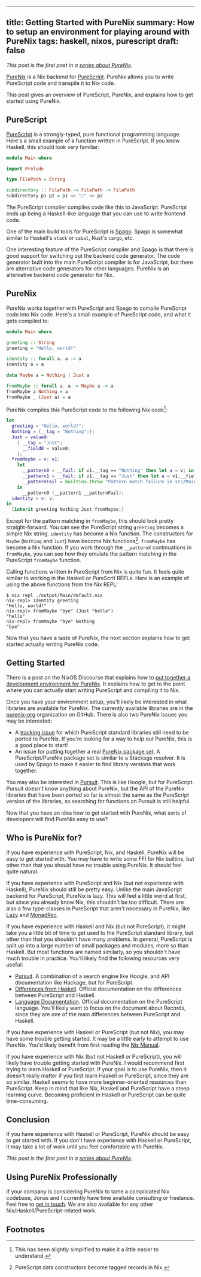 ------------------------------------------------------
title: Getting Started with PureNix
summary: How to setup an environment for playing around with PureNix
tags: haskell, nixos, purescript
draft: false
------------------------------------------------------

*This post is the first post in a
[series about PureNix](./2021-12-26-purenix).*

[PureNix](https://github.com/purenix-org/purenix) is a Nix backend for
[PureScript](https://www.purescript.org/).  PureNix allows you to write
PureScript code and transpile it to Nix code.

This post gives an overview of PureScript, PureNix, and explains how to get
started using PureNix.

## PureScript

[PureScript](https://en.wikipedia.org/wiki/PureScript) is a strongly-typed,
pure functional programming language. Here's a small example of a function
written in PureScript.  If you know Haskell, this should look very familiar:

```purescript
module Main where

import Prelude

type FilePath = String

subdirectory :: FilePath -> FilePath -> FilePath
subdirectory p1 p2 = p1 <> "/" <> p2
```

The PureScript compiler compiles code like this to JavaScript.  PureScript ends
up being a Haskell-like language that you can use to write frontend code.

One of the main build tools for PureScript is
[Spago](https://github.com/purescript/spago).  Spago is somewhat similar to
Haskell's `stack` or `cabal`, Rust's `cargo`, etc.

One interesting feature of the PureScript compiler and Spago is that there is
good support for switching out the backend code generator.  The code generator
built into the main PureScript compiler is for JavaScript, but there are
alternative code generators for other languages.  PureNix is an alternative
backend code generator for Nix.

## PureNix

PureNix works together with PureScript and Spago to compile PureScript code
into Nix code.  Here's a small example of PureScript code, and what it gets
compiled to:

```purescript
module Main where

greeting :: String
greeting = "Hello, world!"

identity :: forall a. a -> a
identity a = a

data Maybe a = Nothing | Just a

fromMaybe :: forall a. a -> Maybe a -> a
fromMaybe a Nothing = a
fromMaybe _ (Just a) = a
```

PureNix compiles this PureScript code to the following Nix code[^1]:

```nix
let
  greeting = "Hello, world!";
  Nothing = {__tag = "Nothing";};
  Just = value0:
    { __tag = "Just";
      __field0 = value0;
    };
  fromMaybe = v: v1:
    let
      __pattern0 = __fail: if v1.__tag == "Nothing" then let a = v; in a else __fail;
      __pattern1 = __fail: if v1.__tag == "Just" then let a = v1.__field0; in a else __fail;
      __patternFail = builtins.throw "Pattern match failure in src/Main.purs at 11:1 - 11:41";
    in
      __pattern0 (__pattern1 __patternFail);
  identity = v: v;
in
  {inherit greeting Nothing Just fromMaybe;}
```

Except for the pattern matching in `fromMaybe`, this should look pretty
straight-forward.  You can see the PureScript string `greeting` becomes a
simple Nix string.  `identity` has become a Nix function.  The constructors for
`Maybe` (`Nothing` and `Just`) have become Nix functions[^2].  `fromMaybe` has
become a Nix function.  If you work through the `__patternX` continuations in
`fromMaybe`, you can see how they emulate the pattern matching in the PureScript
`fromMaybe` function.

Calling functions written in PureScript from Nix is quite fun.  It feels quite
similar to working in the Haskell or PureScrit REPLs.  Here is an example of
using the above functions from the Nix REPL:

```console
$ nix repl ./output/Main/default.nix
nix-repl> identity greeting
"Hello, world!"
nix-repl> fromMaybe "bye" (Just "hello")
"hello"
nix-repl> fromMaybe "bye" Nothing
"bye"
```

Now that you have a taste of PureNix, the next section explains how to get
started actually writing PureNix code.

## Getting Started

There is a post on the NixOS Discourse that explains how to
[put together a development environment for PureNix](https://discourse.nixos.org/t/purenix-nix-backend-for-purescript/15756/3).
It explains how to get to the point where you can actually start writing
PureScript and compiling it to Nix.

Once you have your environment setup, you'll likely be interested in what
libraries are available for PureNix.  The currently available libraries
are in the [purenix-org](https://github.com/purenix-org/) organization on
GitHub.  There is also two PureNix issues you may be interested:

-   A [tracking issue](https://github.com/purenix-org/purenix/issues/37)
    for which PureScript standard libraries still need to be ported to PureNix.
    If you're looking for a way to help out PureNix, this is a good place
    to start!
-   An issue for putting together a real
    [PureNix package set](https://github.com/purenix-org/purenix/issues/36).
    A PureScript/PureNix package set is similar to a Stackage resolver.  It is
    used by Spago to make it easier to find library versions that work together.

You may also be interested in [Pursuit](https://pursuit.purescript.org/).
This is like Hoogle, but for PureScript.  Pursuit doesn't know anything
about PureNix, but the API of the PureNix libraries that have been ported so
far is almost the same as the PureScript version of the libraries, so searching
for functions on Pursuit is still helpful.

Now that you have an idea how to get started with PureNix, what sorts of
developers will find PureNix easy to use?

## Who is PureNix for?

If you have experience with PureScript, Nix, and Haskell, PureNix will be easy
to get started with.  You may have to write some FFI for Nix builtins, but
other than that you should have no trouble using PureNix.  It should feel
quite natural.

If you have experience with PureScript and Nix (but not experience with
Haskell), PureNix should still be pretty easy.  Unlike the main JavaScript
backend for PureScript, PureNix is lazy.  This will feel a little weird at
first, but since you already know Nix, this shouldn't be too difficult.
There are also a few type-classes in PureScript that aren't necessary in
PureNix, like
[Lazy](https://pursuit.purescript.org/packages/purescript-control/5.0.0/docs/Control.Lazy#t:Lazy)
and
[MonadRec](https://pursuit.purescript.org/packages/purescript-tailrec/5.0.1/docs/Control.Monad.Rec.Class).

If you have experience with Haskell and Nix (but not PureScript), it
might take you a little bit of time to get used to the PureScript
standard library, but other than that you shouldn't have many problems.
In general, PureScript is split up into a large number of small packages and
modules, more so than Haskell.  But most functions are named similarly, so
you shouldn't have much trouble in practice.  You'll likely find the
following resources very useful:

-   [Pursuit](https://pursuit.purescript.org/).  A combination of a search engine
    like Hoogle, and API documentation like Hackage, but for PureScript.
-   [Differences from Haskell](https://github.com/purescript/documentation/blob/master/language/Differences-from-Haskell.md).
    Official documentation on the differences between PureScript and Haskell.
-   [Language Documentation](https://github.com/purescript/documentation/tree/master/language).
    Official documentation on the PureScript language.  You'll likely want to
    focus on the document about Records, since they are one of the main
    differences between PureScript and Haskell.

If you have experience with Haskell or PureScript (but not Nix), you may
have some trouble getting started.  It may be a little early to attempt
to use PureNix.  You'd likely benefit from first reading the
[Nix Manual](https://nixos.org/manual/nix/stable/).

If you have experience with Nix (but not Haskell or PureScript), you will
likely have trouble getting started with PureNix.  I would recommend
first trying to learn Haskell or PureScript.  If your goal is to use PureNix,
then it doesn't really matter if you first learn Haskell or PureScript, since
they are so similar.  Haskell seems to have more beginner-oriented resources
than PureScript.  Keep in mind that like Nix, Haskell and PureScript have a
steep learning curve.  Becoming proficient in Haskell or PureScript can be
quite time-consuming.

## Conclusion

If you have experience with Haskell or PureScript, PureNix should be easy to
get started with.  If you don't have experience with Haskell or PureScript,
it may take a lot of work until you feel comfortable with PureNix.

*This post is the first post in a
[series about PureNix](./2021-12-26-purenix).*

## Using PureNix Professionally

If your company is considering PureNix to tame a complicated Nix codebase,
Jonas and I currently have time available consulting or freelance.  Feel free
to [get in touch](/about).  We are also available for any other
Nix/Haskell/PureScript-related work.

## Footnotes

[^1]: This has been slightly simplified to make it a little easier to understand.

[^2]: PureScript data constructors become tagged records in Nix.
